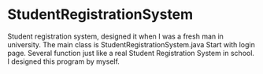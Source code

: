 # StudentRegistrationSystem
Student registration system, designed it when I was a fresh man in university.
The main class is StudentRegistrationSystem.java
Start with login page.
Several function just like a real Student Registration System in school.
I designed this program by myself.
